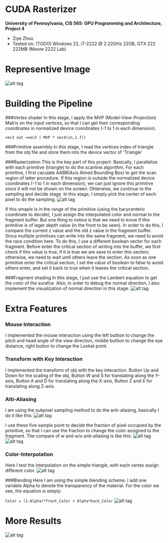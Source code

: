CUDA Rasterizer
===============

**University of Pennsylvania, CIS 565: GPU Programming and Architecture, Project 4**

* Ziye Zhou
* Tested on: (TODO) Windows 22, i7-2222 @ 2.22GHz 22GB, GTX 222 222MB (Moore 2222 Lab)

Representive Image
========================
![alt tag](https://github.com/ziyezhou-Jerry/Project4-CUDA-Rasterizer/blob/master/image/representive.png?raw=true)

Building the Pipeline
========================
###Vertex shader
In this stage, I apply the MVP (Model-View-Projection) Matrix on the input vertices, so that I can get their corresponding coordinates in normalized device coordinates (-1 to 1 in each dimension).

`vec3 out =vec3 ( MVP * vec4(in,1.f))`

###Primitive assembly
In this stage, I read the vertices index of triangle from the obj file and store them into the device vector of 'Triangle'

###Rasterization
This is the key part of this project. Basically, I parallelize with each primitive (triangle) to do the scanline algorithm. For each primitive, I first caculate AABB(Axis Alined Bounding Box) to get the scan region of latter procedure. If this region is outside the normalized device coordinates (-1 to 1 in each dimension), we can just ignore this primitive since it will not be shown on the screen. Ohterwise, we continue to the sampling and decide stage. In this stage, I simply pick the center of each pixel to do the sampling.
![alt tag](https://github.com/ziyezhou-Jerry/Project4-CUDA-Rasterizer/blob/master/image/sample_combine.png?raw=true)

If this smaple is in the range of the primitive (using the barycenteric coordinate to decide), I just assign the interpolated color and normal to the fragment buffer. But one thing to notice is that we need to know if this primitive is of lager depth value (in the front to be seen). In order to do this, I compare the current z value and the old z value in the fragment buffer. Since multiple primitives can write into the same fragment, we need to avoid the race condition here. To do this, I use a different boolean vector for each fragment. Before enter the critical section of writing into the buffer, we first check if this value is true, if it is true we are save to enter this section; otherwise, we need to wait until others leave the section. As soon as one primitive enter the critical section, I set the value of boolean to false to avoid others enter, and set it back to true when it leaves the critical section.

###Fragment shading
In this stage, I just use the Lambert equation to get the color of the surafce. Also, in order to debug the normal direction, I also implement the visualization of normal direction in this stage.
![alt tag](https://github.com/ziyezhou-Jerry/Project4-CUDA-Rasterizer/blob/master/image/debug_image.png?raw=true)

Extra Features
========================
### Mouse Interaction
I implemented the mouse interaction using the left buttion to change the pitch and head angle of the view direction, middle buttion to change the eye distance, right button to change the Lookat point.

### Transform with Key Interaction
I implemented the transform of obj with the key interaction. Button Up and Down for the scaling of the obj, Button W and S for translating along the Y-axis, Button A and D for translating along the X-axis, Button Z and X for translating along Z-axis.

### Alti-Aliasing
I am using the subpixel sampling method to do the anti-aliasing, basically I do it like this:
![alt tag](https://github.com/ziyezhou-Jerry/Project4-CUDA-Rasterizer/blob/master/image/multiple_sample.png?raw=true)

I use these five sample point to decide the fraction of pixel occupied by the primitive, so that I can use the fraction to change the color assigned to the fragment. The compare of w and w/o anti-aliasing is like this:
![alt tag](https://github.com/ziyezhou-Jerry/Project4-CUDA-Rasterizer/blob/master/image/wo_anti_aliasing_new%20-%20Copy.png?raw=true)
![alt tag](https://github.com/ziyezhou-Jerry/Project4-CUDA-Rasterizer/blob/master/image/w_anti_aliasing_new%20-%20Copy.png?raw=true)

### Color-Interpolation
Here I test the interpolation on the simple triangle, with each vertex assign different color.
![alt tag](https://github.com/ziyezhou-Jerry/Project4-CUDA-Rasterizer/blob/master/image/color_interpolation.png?raw=true)

###Blending
Here I am using the simple blending scheme. I add one variable Alpha to denote the transparency of the material. For the color we see, the equation is simply:

`Color = (1-Alpha)*front_Color + Alpha*back_Color`
![alt tag](https://github.com/ziyezhou-Jerry/Project4-CUDA-Rasterizer/blob/master/image/bending_compare.png?raw=true)

More Results
========================
![alt tag](https://github.com/ziyezhou-Jerry/Project4-CUDA-Rasterizer/blob/master/image/4.png?raw=true)

